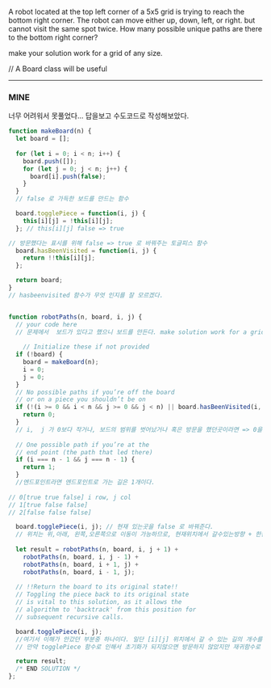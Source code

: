 A robot located at the top left corner of a 5x5 grid is trying to reach the bottom right corner. The robot can move either up, down, left, or right.
but cannot visit the same spot twice. How many possible unique paths are there to the bottom right corner?

make your solution work for a grid of any size.

// A Board class will be useful

- - -

### MINE

너무 어려워서 못풀었다... 답을보고 수도코드로 작성해보았다.
```js
function makeBoard(n) {
  let board = [];
  
  for (let i = 0; i < n; i++) {
    board.push([]);
    for (let j = 0; j < n; j++) {
      board[i].push(false);
    }
  }
  // false 로 가득한 보드를 만드는 함수

  board.togglePiece = function(i, j) {
    this[i][j] = !this[i][j];
  }; // this[i][j] false => true

// 방문했다는 표시를 위해 false => true 로 바꿔주는 토글피스 함수
  board.hasBeenVisited = function(i, j) {
    return !!this[i][j];
  };

  return board;
}
// hasbeenvisited 함수가 무엇 인지를 잘 모르겠다.


function robotPaths(n, board, i, j) {
  // your code here
  // 문제에서  보드가 있다고 했으니 보드를 만든다. make solution work for a grid of any size.
  
    // Initialize these if not provided
  if (!board) {
    board = makeBoard(n);
    i = 0;
    j = 0;
  }
  // No possible paths if you’re off the board
  // or on a piece you shouldn’t be on
  if (!(i >= 0 && i < n && j >= 0 && j < n) || board.hasBeenVisited(i, j)) {
    return 0;
  }
  // i,  j 가 0보다 작거나, 보드의 범위를 벗어났거나 혹은 방문을 했던곳이라면 => 0을 출력한다.
  
  // One possible path if you’re at the
  // end point (the path that led there)
  if (i === n - 1 && j === n - 1) {
    return 1;
  }
  //엔드포인트라면 엔드포인트로 가는 길은 1개이다.
  
// 0[true true false] i row, j col
// 1[true false false]
// 2[false false false]

  board.togglePiece(i, j); // 현재 있는곳을 false 로 바꿔준다.
  // 위치는 위,아래, 왼쪽,오른쪽으로 이동이 가능하므로, 현재위치에서 갈수있는방향 + 한칸 이동했을때 그위치에서 갈수있는 길의 개수를 재귀함수를 통해 합산한다.
  
  let result = robotPaths(n, board, i, j + 1) +
    robotPaths(n, board, i, j - 1) +
    robotPaths(n, board, i + 1, j) +
    robotPaths(n, board, i - 1, j);
    
  // !!Return the board to its original state!!
  // Toggling the piece back to its original state
  // is vital to this solution, as it allows the
  // algorithm to 'backtrack' from this position for
  // subsequent recursive calls.

  board.togglePiece(i, j);
  //여기서 이해가 안갔던 부분중 하나이다. 일단 [i][j] 위치에서 갈 수 있는 길의 개수를 구하면, 보드를 초기상태로 돌려야 한다. 왜냐? result에서는 4방향에서의 다음 재귀함수가 진행되는데
  // 만약 togglePiece 함수로 인해서 초기화가 되지않으면 방문하지 않았지만 재귀함수로 인해 true 로 바뀌는 위치가 있기 때문이다. 

  return result;
  /* END SOLUTION */
};

```

